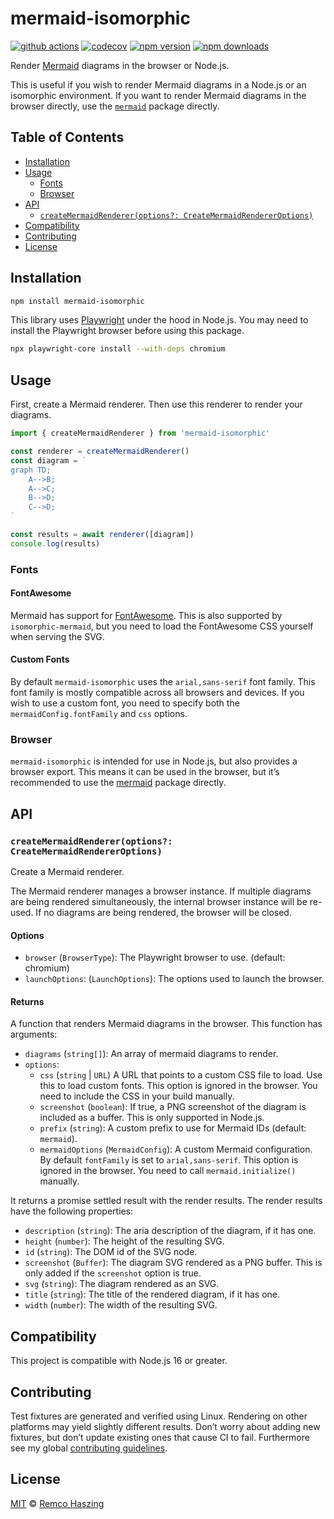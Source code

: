 # mermaid-isomorphic

[![github actions](https://github.com/remcohaszing/mermaid-isomorphic/actions/workflows/ci.yaml/badge.svg)](https://github.com/remcohaszing/mermaid-isomorphic/actions/workflows/ci.yaml)
[![codecov](https://codecov.io/gh/remcohaszing/mermaid-isomorphic/branch/main/graph/badge.svg)](https://codecov.io/gh/remcohaszing/mermaid-isomorphic)
[![npm version](https://img.shields.io/npm/v/mermaid-isomorphic)](https://www.npmjs.com/package/mermaid-isomorphic)
[![npm downloads](https://img.shields.io/npm/dm/mermaid-isomorphic)](https://www.npmjs.com/package/mermaid-isomorphic)

Render [Mermaid](https://mermaid.js.org) diagrams in the browser or Node.js.

This is useful if you wish to render Mermaid diagrams in a Node.js or an isomorphic environment. If
you want to render Mermaid diagrams in the browser directly, use the
[`mermaid`](https://www.npmjs.com/package/mermaid) package directly.

## Table of Contents

- [Installation](#installation)
- [Usage](#usage)
  - [Fonts](#fonts)
  - [Browser](#browser)
- [API](#api)
  - [`createMermaidRenderer(options?: CreateMermaidRendererOptions)`](#createmermaidrendereroptions-createmermaidrendereroptions)
- [Compatibility](#compatibility)
- [Contributing](#contributing)
- [License](#license)

## Installation

```sh
npm install mermaid-isomorphic
```

This library uses [Playwright](https://playwright.dev/) under the hood in Node.js. You may need to
install the Playwright browser before using this package.

```sh
npx playwright-core install --with-deps chromium
```

## Usage

First, create a Mermaid renderer. Then use this renderer to render your diagrams.

```js
import { createMermaidRenderer } from 'mermaid-isomorphic'

const renderer = createMermaidRenderer()
const diagram = `
graph TD;
    A-->B;
    A-->C;
    B-->D;
    C-->D;
`

const results = await renderer([diagram])
console.log(results)
```

### Fonts

#### FontAwesome

Mermaid has support for
[FontAwesome](https://mermaid.js.org/syntax/flowchart.html#basic-support-for-fontawesome). This is
also supported by `isomorphic-mermaid`, but you need to load the FontAwesome CSS yourself when
serving the SVG.

#### Custom Fonts

By default `mermaid-isomorphic` uses the `arial,sans-serif` font family. This font family is mostly
compatible across all browsers and devices. If you wish to use a custom font, you need to specify
both the `mermaidConfig.fontFamily` and `css` options.

### Browser

`mermaid-isomorphic` is intended for use in Node.js, but also provides a browser export. This means
it can be used in the browser, but it’s recommended to use the
[mermaid](https://mermaid-js.github.io) package directly.

## API

### `createMermaidRenderer(options?: CreateMermaidRendererOptions)`

Create a Mermaid renderer.

The Mermaid renderer manages a browser instance. If multiple diagrams are being rendered
simultaneously, the internal browser instance will be re-used. If no diagrams are being rendered,
the browser will be closed.

#### Options

- `browser` (`BrowserType`): The Playwright browser to use. (default: chromium)
- `launchOptions`: (`LaunchOptions`): The options used to launch the browser.

#### Returns

A function that renders Mermaid diagrams in the browser. This function has arguments:

- `diagrams` (`string[]`): An array of mermaid diagrams to render.
- `options`:
  - `css` (`string` | `URL`) A URL that points to a custom CSS file to load. Use this to load custom
    fonts. This option is ignored in the browser. You need to include the CSS in your build
    manually.
  - `screenshot` (`boolean`): If true, a PNG screenshot of the diagram is included as a buffer. This
    is only supported in Node.js.
  - `prefix` (`string`): A custom prefix to use for Mermaid IDs (default: `mermaid`).
  - `mermaidOptions` (`MermaidConfig`): A custom Mermaid configuration. By default `fontFamily` is
    set to `arial,sans-serif`. This option is ignored in the browser. You need to call
    `mermaid.initialize()` manually.

It returns a promise settled result with the render results. The render results have the following
properties:

- `description` (`string`): The aria description of the diagram, if it has one.
- `height` (`number`): The height of the resulting SVG.
- `id` (`string`): The DOM id of the SVG node.
- `screenshot` (`Buffer`): The diagram SVG rendered as a PNG buffer. This is only added if the
  `screenshot` option is true.
- `svg` (`string`): The diagram rendered as an SVG.
- `title` (`string`): The title of the rendered diagram, if it has one.
- `width` (`number`): The width of the resulting SVG.

## Compatibility

This project is compatible with Node.js 16 or greater.

## Contributing

Test fixtures are generated and verified using Linux. Rendering on other platforms may yield
slightly different results. Don’t worry about adding new fixtures, but don’t update existing ones
that cause CI to fail. Furthermore see my global
[contributing guidelines](https://github.com/remcohaszing/.github/blob/main/CONTRIBUTING.md).

## License

[MIT](LICENSE.md) © [Remco Haszing](https://github.com/remcohaszing)

